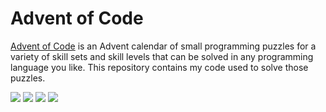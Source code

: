# Advent of Code 

[Advent of Code](https://adventofcode.com) is an Advent calendar of small programming puzzles for a variety of skill sets and skill levels that can be solved in any programming language you like. This repository contains my code used to solve those puzzles.

![](https://img.shields.io/badge/advent_of_code-2023-FC4C02?logo=adventofcode)
![](https://img.shields.io/badge/days%20completed-22-FC4C02)
![](https://img.shields.io/badge/days%20partially%20completed-3-FC4C02)
![](https://img.shields.io/badge/stars%20⭐-47-FC4C02)
